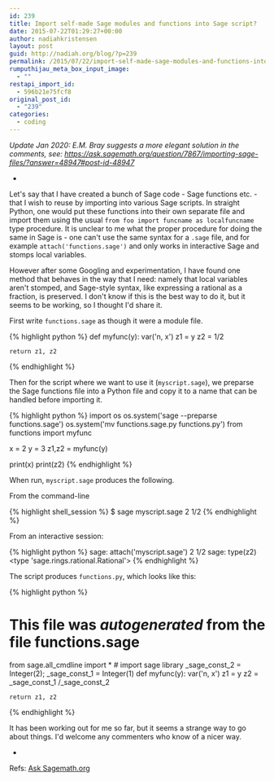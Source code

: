```yaml
---
id: 239
title: Import self-made Sage modules and functions into Sage script?
date: 2015-07-22T01:29:27+00:00
author: nadiahkristensen
layout: post
guid: http://nadiah.org/blog/?p=239
permalink: /2015/07/22/import-self-made-sage-modules-and-functions-into-sage-script/
rumputhijau_meta_box_input_image:
  - ""
restapi_import_id:
  - 596b21e75fcf8
original_post_id:
  - "239"
categories:
  - coding
---
```

_Update Jan 2020: E.M. Bray suggests a more elegant solution in the comments, see: <https://ask.sagemath.org/question/7867/importing-sage-files/?answer=48947#post-id-48947>_ 

-

Let's say that I have created a bunch of Sage code - Sage functions etc. - that I wish to reuse by importing into various Sage scripts. In straight Python, one would put these functions into their own separate file and import them using the usual  `from foo import funcname as localfuncname` type procedure. It is unclear to me what the proper procedure for doing the same in Sage is - one can't use the same syntax for a `.sage` file, and for example `attach('functions.sage')` and only works in interactive Sage and stomps local variables.

However after some Googling and experimentation, I have found one method that behaves in the way that I need: namely that local variables aren't stomped, and Sage-style syntax, like expressing a rational as a fraction, is preserved. I don't know if this is the best way to do it, but it seems to be working, so I thought I'd share it.

First write `functions.sage` as though it were a module file.

{% highlight python %}
def myfunc(y):
    var('n, x')
    z1 = y
    z2 = 1/2

    return z1, z2
{% endhighlight %}

Then for the script where we want to use it (`myscript.sage`), we preparse the Sage functions file into a Python file and copy it to a name that can be handled before importing it.

{% highlight python %}
import os
os.system('sage --preparse functions.sage')
os.system('mv functions.sage.py functions.py')
from functions import myfunc

x = 2
y = 3
z1,z2 = myfunc(y)

print(x)
print(z2)
{% endhighlight %}

When run, `myscript.sage` produces the following. 

From the command-line

{% highlight shell_session %}
$ sage myscript.sage
2
1/2
{% endhighlight %}

From an interactive session:

{% highlight python %}
sage: attach('myscript.sage')
2
1/2
sage: type(z2)
<type 'sage.rings.rational.Rational'>
{% endhighlight %}

The script produces `functions.py`, which looks like this:

{% highlight python %}
# This file was *autogenerated* from the file functions.sage
from sage.all_cmdline import *   # import sage library
_sage_const_2 = Integer(2); _sage_const_1 = Integer(1)
def myfunc(y):
    var('n, x')
    z1 = y
    z2 = _sage_const_1 /_sage_const_2

    return z1, z2
{% endhighlight %}

It has been working out for me so far, but it seems a strange way to go about things. I'd welcome any commenters who know of a nicer way.

-  
Refs: [Ask Sagemath.org](http://ask.sagemath.org/question/7867/importing-sage-files/)
